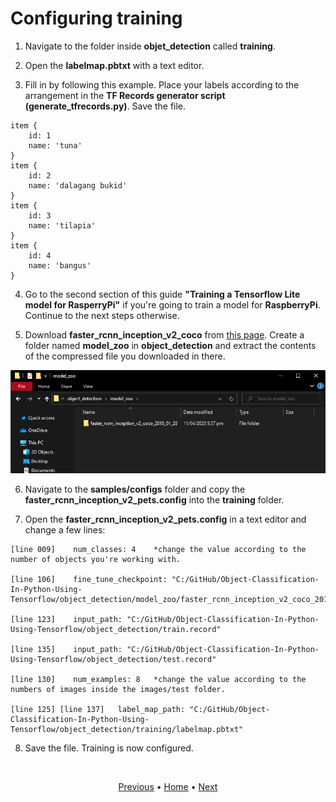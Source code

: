 # Configuring training

1. Navigate to the folder inside **objet_detection** called **training**.

2. Open the **labelmap.pbtxt** with a text editor.

3. Fill in by following this example. Place your labels according to the arrangement in the **TF Records generator script (generate_tfrecords.py)**. Save the file.
```
item {
    id: 1
    name: 'tuna'
}
item {
    id: 2
    name: 'dalagang bukid'
}
item {
    id: 3
    name: 'tilapia'
}
item {
    id: 4
    name: 'bangus'
}
```

4. Go to the second section of this guide **"Training a Tensorflow Lite model for RasperryPi"** if you're going to train a model for **RaspberryPi**. Continue to the next steps otherwise.

5. Download **faster_rcnn_inception_v2_coco** from [this page](https://github.com/tensorflow/models/blob/master/research/object_detection/g3doc/detection_model_zoo.md). Create a folder named **model_zoo** in **object_detection** and extract the contents of the compressed file you downloaded in there.

<p align="center">
  <img src="images\extract-faster-rcnn-inception.png">
</p>

6. Navigate to the **samples/configs** folder and copy the **faster_rcnn_inception_v2_pets.config** into the **training** folder.

7. Open the **faster_rcnn_inception_v2_pets.config** in a text editor and change a few lines:
```
[line 009]    num_classes: 4    *change the value according to the number of objects you're working with.

[line 106]    fine_tune_checkpoint: "C:/GitHub/Object-Classification-In-Python-Using-Tensorflow/object_detection/model_zoo/faster_rcnn_inception_v2_coco_2018_01_28/model.ckpt"

[line 123]    input_path: "C:/GitHub/Object-Classification-In-Python-Using-Tensorflow/object_detection/train.record"

[line 135]    input_path: "C:/GitHub/Object-Classification-In-Python-Using-Tensorflow/object_detection/test.record"

[line 130]    num_examples: 8   *change the value according to the numbers of images inside the images/test folder.

[line 125] [line 137]   label_map_path: "C:/GitHub/Object-Classification-In-Python-Using-Tensorflow/object_detection/training/labelmap.pbtxt"
```

8. Save the file. Training is now configured.

<br>
<p align="center">
  <a href="https://github.com/JeiEmDSea/Object-Classification-In-Python-Using-Tensorflow/blob/master/documentation/generating_tf_records_for_training.md">Previous</a>
  <span>•</span>
  <a href="https://github.com/JeiEmDSea/Object-Classification-In-Python-Using-Tensorflow">Home</a>
  <span>•</span>
  <a href="https://github.com/JeiEmDSea/Object-Classification-In-Python-Using-Tensorflow/blob/master/documentation/run_the_training.md">Next</a>
</p>